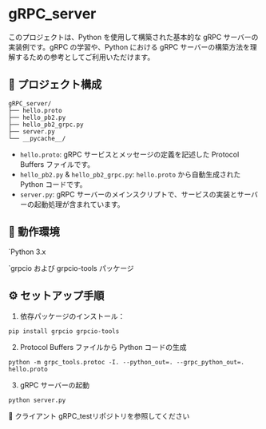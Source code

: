 # gRPC_server

 このプロジェクトは、Python を使用して構築された基本的な gRPC サーバーの実装例です。gRPC の学習や、Python における gRPC サーバーの構築方法を理解するための参考としてご利用いただけます。

## 📁 プロジェクト構成
```
gRPC_server/
├── hello.proto
├── hello_pb2.py
├── hello_pb2_grpc.py
├── server.py
└── __pycache__/
```

- `hello.proto`: gRPC サービスとメッセージの定義を記述した Protocol Buffers ファイルです。
- `hello_pb2.py` & `hello_pb2_grpc.py`: `hello.proto` から自動生成された Python コードです。
- `server.py`: gRPC サーバーのメインスクリプトで、サービスの実装とサーバーの起動処理が含まれています。

## 🚀 動作環境
`Python 3.x

`grpcio および grpcio-tools パッケージ

## ⚙️ セットアップ手順

1. 依存パッケージのインストール：

  `pip install grpcio grpcio-tools`

2. Protocol Buffers ファイルから Python コードの生成
 
  `python -m grpc_tools.protoc -I. --python_out=. --grpc_python_out=. hello.proto`

3. gRPC サーバーの起動

  `python server.py`

🧪 クライアント
  gRPC_testリポジトリを参照してください
